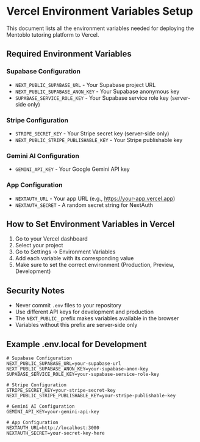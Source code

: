 # Vercel Environment Variables Setup

This document lists all the environment variables needed for deploying the Mentoblo tutoring platform to Vercel.

## Required Environment Variables

### Supabase Configuration
- `NEXT_PUBLIC_SUPABASE_URL` - Your Supabase project URL
- `NEXT_PUBLIC_SUPABASE_ANON_KEY` - Your Supabase anonymous key
- `SUPABASE_SERVICE_ROLE_KEY` - Your Supabase service role key (server-side only)

### Stripe Configuration
- `STRIPE_SECRET_KEY` - Your Stripe secret key (server-side only)
- `NEXT_PUBLIC_STRIPE_PUBLISHABLE_KEY` - Your Stripe publishable key

### Gemini AI Configuration
- `GEMINI_API_KEY` - Your Google Gemini API key

### App Configuration
- `NEXTAUTH_URL` - Your app URL (e.g., https://your-app.vercel.app)
- `NEXTAUTH_SECRET` - A random secret string for NextAuth

## How to Set Environment Variables in Vercel

1. Go to your Vercel dashboard
2. Select your project
3. Go to Settings → Environment Variables
4. Add each variable with its corresponding value
5. Make sure to set the correct environment (Production, Preview, Development)

## Security Notes

- Never commit `.env` files to your repository
- Use different API keys for development and production
- The `NEXT_PUBLIC_` prefix makes variables available in the browser
- Variables without this prefix are server-side only

## Example .env.local for Development

```env
# Supabase Configuration
NEXT_PUBLIC_SUPABASE_URL=your-supabase-url
NEXT_PUBLIC_SUPABASE_ANON_KEY=your-supabase-anon-key
SUPABASE_SERVICE_ROLE_KEY=your-supabase-service-role-key

# Stripe Configuration
STRIPE_SECRET_KEY=your-stripe-secret-key
NEXT_PUBLIC_STRIPE_PUBLISHABLE_KEY=your-stripe-publishable-key

# Gemini AI Configuration
GEMINI_API_KEY=your-gemini-api-key

# App Configuration
NEXTAUTH_URL=http://localhost:3000
NEXTAUTH_SECRET=your-secret-key-here
```
